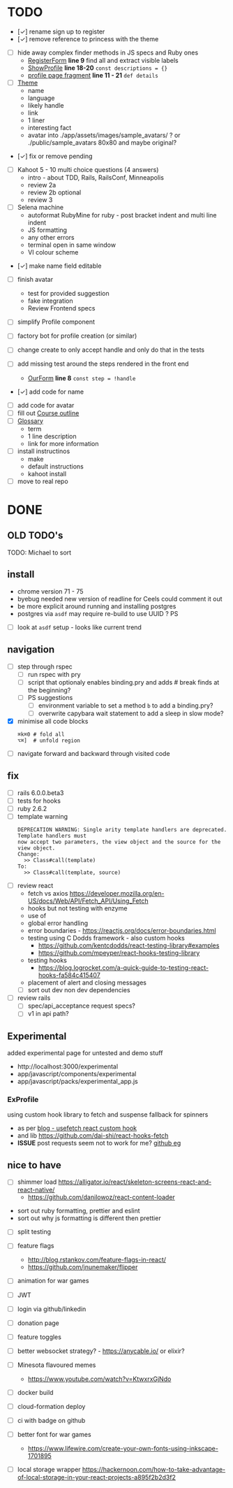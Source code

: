 # TODO

- [✓] rename sign up to register
- [✓] remove reference to princess with the theme
- [ ] hide away complex finder methods in JS specs and Ruby ones
  - [RegisterForm](app/javascript/components/OurForm/RegisterForm/index.test.jsx) **line 9** find all and extract visible labels
  - [ShowProfile](app/javascript/components/Profile/ShowProfile/index.test.jsx) **line 18-20** `const descriptions = {}`
  - [profile page fragment](/Users/michael/projects/failure-driven/game-app/spec/support/features/page_fragments/profile.rb) **line 11 - 21** `def details`
- [ ] [Theme](docs/theme.md)
  - name
  - language
  - likely handle
  - link
  - 1 liner
  - interesting fact
  - avatar into ./app/assets/images/sample_avatars/ ? or ./public/sample_avatars 80x80 and maybe original?
- [✓] fix or remove pending
- [ ] Kahoot 5 - 10 multi choice questions (4 answers)
  - intro - about TDD, Rails, RailsConf, Minneapolis
  - review 2a
  - review 2b optional
  - review 3
- [ ] Selena machine
  - autoformat RubyMine for ruby - post bracket indent and multi line indent
  - JS formatting
  - any other errors
  - terminal open in same window
  - VI colour scheme
- [✓] make name field editable
- [ ] finish avatar
  - test for provided suggestion
  - fake integration
  - Review Frontend specs
- [ ] simplify Profile component
- [ ] factory bot for profile creation (or similar)
- [ ] change create to only accept handle and only do that in the tests
- [ ] add missing test around the steps rendered in the front end

  - [OurForm](app/javascript/components/OurForm/index.jsx) **line 8** `const step = !handle`

- [✓] add code for name
- [ ] add code for avatar
- [ ] fill out [Course outline](docs/course_outline.md)
- [ ] [Glossary](docs/glossary.md)
  - term
  - 1 line description
  - link for more information
- [ ] install instructinos
  - make
  - default instructions
  - kahoot install
- [ ] move to real repo

# DONE

## OLD TODO's

TODO: Michael to sort

## install

- chrome version 71 - 75
- byebug needed new version of readline for Ceels could comment it out
- be more explicit around running and installing postgres
- postgres via `asdf` may require re-build to use UUID ? PS
- [ ] look at `asdf` setup - looks like current trend

## navigation

- [ ] step through rspec
  - [ ] run rspec with pry
  - [ ] script that optionaly enables binding.pry and adds # break finds at the beginning?
  - [ ] PS suggestions
    - [ ] environment variable to set a method `b` to add a binding.pry?
    - [ ] overwrite capybara wait statement to add a sleep in slow mode?
- [x] minimise all code blocks
  ```
  ⌘k⌘0 # fold all
  ⌥⌘]  # unfold region
  ```
- [ ] navigate forward and backward through visited code

## fix

- [ ] rails 6.0.0.beta3
- [ ] tests for hooks
- [ ] ruby 2.6.2
- [ ] template warning
  ```
  DEPRECATION WARNING: Single arity template handlers are deprecated.  Template handlers must
  now accept two parameters, the view object and the source for the view object.
  Change:
    >> Class#call(template)
  To:
    >> Class#call(template, source)
  ```
- [ ] review react
  - fetch vs axios https://developer.mozilla.org/en-US/docs/Web/API/Fetch_API/Using_Fetch
  - hooks but not testing with enzyme
  - use of
  - global error handling
  - error boundaries - https://reactjs.org/docs/error-boundaries.html
  - testing using C Dodds framework - also custom hooks
    - https://github.com/kentcdodds/react-testing-library#examples
    - https://github.com/mpeyper/react-hooks-testing-library
  - testing hooks
    - https://blog.logrocket.com/a-quick-guide-to-testing-react-hooks-fa584c415407
  - placement of alert and closing messages
  - [ ] sort out dev non dev dependencies
- [ ] review rails
  - [ ] spec/api_acceptance request specs?
  - [ ] v1 in api path?

## Experimental

added experimental page for untested and demo stuff

- http://localhost:3000/experimental
- app/javascript/components/experimental
- app/javascript/packs/experimental_app.js

### ExProfile

using custom hook library to fetch and suspense fallback for spinners

- as per [blog - usefetch react custom hook](https://itnext.io/usefetch-react-custom-hook-for-fetch-api-with-suspense-and-concurrent-mode-in-mind-1d3ba9250e0)
- and lib https://github.com/dai-shi/react-hooks-fetch
- **ISSUE** post requests seem not to work for me? [github eg](https://github.com/dai-shi/react-hooks-fetch/blob/master/examples/02_extended/src/index.js)

## nice to have

- [ ] shimmer load https://alligator.io/react/skeleton-screens-react-and-react-native/
  - https://github.com/danilowoz/react-content-loader
- sort out ruby formatting, prettier and eslint
- sort out why js formatting is different then prettier
- [ ] split testing
- [ ] feature flags
  - http://blog.rstankov.com/feature-flags-in-react/
  - https://github.com/jnunemaker/flipper
- [ ] animation for war games
- [ ] JWT
- [ ] login via github/linkedin
- [ ] donation page
- [ ] feature toggles
- [ ] better websocket strategy? - https://anycable.io/ or elixir?
- [ ] Minesota flavoured memes

  - https://www.youtube.com/watch?v=KtwxrxGjNdo

- [ ] docker build
- [ ] cloud-formation deploy
- [ ] ci with badge on github
- [ ] better font for war games
  - https://www.lifewire.com/create-your-own-fonts-using-inkscape-1701895
- [ ] local storage wrapper https://hackernoon.com/how-to-take-advantage-of-local-storage-in-your-react-projects-a895f2b2d3f2
